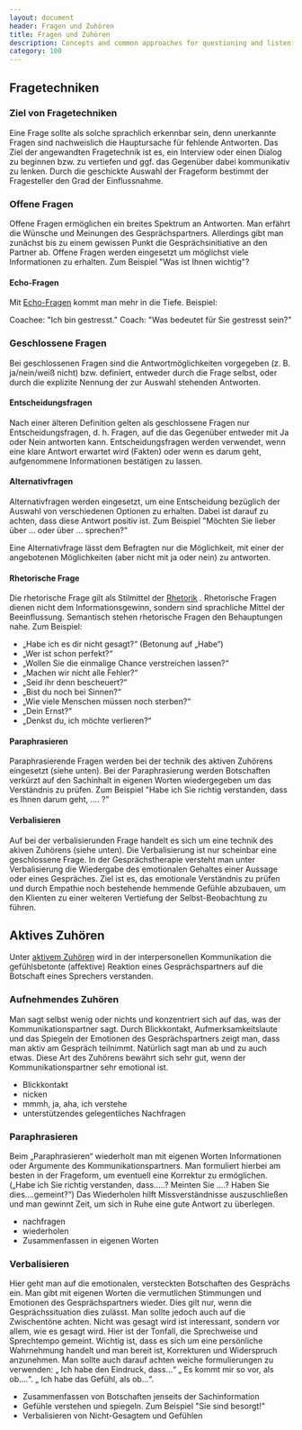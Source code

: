 ```yaml
---
layout: document
header: Fragen und Zuhören
title: Fragen und Zuhören
description: Concepts and common approaches for questioning and listening
category: 100
---
```


## Fragetechniken

### Ziel von Fragetechniken

Eine Frage sollte als solche sprachlich erkennbar sein, denn unerkannte Fragen sind nachweislich die Hauptursache für fehlende Antworten. Das Ziel der angewandten Fragetechnik ist es, ein Interview oder einen Dialog zu beginnen bzw. zu vertiefen und ggf. das Gegenüber dabei kommunikativ zu lenken. Durch die geschickte Auswahl der Frageform bestimmt der Fragesteller den Grad der Einflussnahme.

### Offene Fragen

Offene Fragen ermöglichen ein breites Spektrum an Antworten. Man erfährt die Wünsche und Meinungen des Gesprächspartners. Allerdings gibt man zunächst bis zu einem gewissen Punkt die Gesprächsinitiative an den Partner ab. Offene Fragen werden eingesetzt um möglichst viele Informationen zu erhalten. Zum Beispiel "Was ist Ihnen wichtig"?

#### Echo-Fragen

Mit [Echo-Fragen](https://de.wikipedia.org/wiki/Echo-Technik) kommt man mehr in die Tiefe. Beispiel:

Coachee: "Ich bin gestresst."
Coach: "Was bedeutet für Sie gestresst sein?"

### Geschlossene Fragen

Bei geschlossenen Fragen sind die Antwortmöglichkeiten vorgegeben (z. B. ja/nein/weiß nicht) bzw. definiert, entweder durch die Frage selbst, oder durch die explizite Nennung der zur Auswahl stehenden Antworten.

#### Entscheidungsfragen

Nach einer älteren Definition gelten als geschlossene Fragen nur Entscheidungsfragen, d. h. Fragen, auf die das Gegenüber entweder mit Ja oder Nein antworten kann. Entscheidungsfragen werden verwendet, wenn eine klare Antwort erwartet wird (Fakten) oder wenn es darum geht, aufgenommene Informationen bestätigen zu lassen.

#### Alternativfragen

Alternativfragen werden eingesetzt, um eine Entscheidung bezüglich der Auswahl von verschiedenen Optionen zu erhalten. Dabei ist darauf zu achten, dass diese Antwort positiv ist. Zum Beispiel "Möchten Sie lieber über ... oder über ... sprechen?"

Eine Alternativfrage lässt dem Befragten nur die Möglichkeit, mit einer der angebotenen Möglichkeiten (aber nicht mit ja oder nein) zu antworten.

#### Rhetorische Frage

Die rhetorische Frage gilt als Stilmittel der [Rhetorik](https://de.wikipedia.org/wiki/Rhetorik) . Rhetorische Fragen dienen nicht dem Informationsgewinn, sondern sind sprachliche Mittel der Beeinflussung. Semantisch stehen rhetorische Fragen den Behauptungen nahe. Zum Beispiel:

* „Habe ich es dir nicht gesagt?“ (Betonung auf „Habe“)
* „Wer ist schon perfekt?“
* „Wollen Sie die einmalige Chance verstreichen lassen?“
* „Machen wir nicht alle Fehler?“
* „Seid ihr denn bescheuert?“
* „Bist du noch bei Sinnen?“
* „Wie viele Menschen müssen noch sterben?“
* „Dein Ernst?“
* „Denkst du, ich möchte verlieren?“

#### Paraphrasieren

Paraphrasierende Fragen werden bei der technik des aktiven Zuhörens eingesetzt (siehe unten). Bei der Paraphrasierung werden Botschaften verkürzt auf den Sachinhalt in eigenen Worten wiedergegeben um das Verständnis zu prüfen. Zum Beispiel "Habe ich Sie richtig verstanden, dass es Ihnen darum geht, .... ?"

#### Verbalisieren

Auf bei der verbalisierunden Frage handelt es sich um eine technik des akiven Zuhörens (siehe unten). Die Verbalisierung ist nur scheinbar eine geschlossene Frage. In der Gesprächstherapie versteht man unter Verbalisierung die Wiedergabe des emotionalen Gehaltes einer Aussage oder eines Gespräches. Ziel ist es, das emotionale Verständnis zu prüfen und durch Empathie noch bestehende hemmende Gefühle abzubauen, um den Klienten zu einer weiteren Vertiefung der Selbst-Beobachtung zu führen.


## Aktives Zuhören

Unter [aktivem Zuhören](https://de.wikipedia.org/wiki/Aktives_Zuh%C3%B6ren) wird in der interpersonellen Kommunikation die gefühlsbetonte (affektive) Reaktion eines Gesprächspartners auf die Botschaft eines Sprechers verstanden.

### Aufnehmendes Zuhören

Man sagt selbst wenig oder nichts und konzentriert sich auf das, was der Kommunikationspartner sagt. Durch Blickkontakt, Aufmerksamkeitslaute und das Spiegeln der Emotionen des Gesprächspartners zeigt man, dass man aktiv am Gespräch teilnimmt. Natürlich sagt man ab und zu auch etwas. Diese Art des Zuhörens bewährt sich sehr gut, wenn der Kommunikationspartner sehr emotional ist.

* Blickkontakt
* nicken
* mmmh, ja, aha, ich verstehe
* unterstützendes gelegentliches Nachfragen

### Paraphrasieren

Beim „Paraphrasieren“ wiederholt man mit eigenen Worten Informationen oder Argumente des Kommunikationspartners. Man formuliert hierbei am besten in der Frageform, um eventuell eine Korrektur zu ermöglichen. („Habe ich Sie richtig verstanden, dass…..? Meinten Sie ….? Haben Sie dies….gemeint?“) Das Wiederholen hilft Missverständnisse auszuschließen und man gewinnt Zeit, um sich in Ruhe eine gute Antwort zu überlegen.

* nachfragen
* wiederholen
* Zusammenfassen in eigenen Worten

### Verbalisieren

Hier geht man auf die emotionalen, versteckten Botschaften des Gesprächs ein. Man gibt mit eigenen Worten die vermutlichen Stimmungen und Emotionen des Gesprächspartners wieder. Dies gilt nur, wenn die Gesprächssituation dies zulässt. Man sollte jedoch auch auf die Zwischentöne achten. Nicht was gesagt wird ist interessant, sondern vor allem, wie es gesagt wird. Hier ist der Tonfall, die Sprechweise und Sprechtempo gemeint. Wichtig ist, dass es sich um eine persönliche Wahrnehmung handelt und man bereit ist, Korrekturen und Widerspruch anzunehmen. Man sollte auch darauf achten weiche formulierungen zu verwenden: „ Ich habe den Eindruck, dass…“ „ Es kommt mir so vor, als ob….“. „ Ich habe das Gefühl, als ob…“.


* Zusammenfassen von Botschaften jenseits der Sachinformation
* Gefühle verstehen und spiegeln. Zum Beispiel "Sie sind besorgt!"
* Verbalisieren von Nicht-Gesagtem und Gefühlen